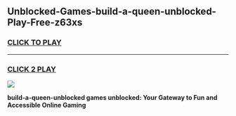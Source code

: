 
## Unblocked-Games-build-a-queen-unblocked-Play-Free-z63xs
<h3>
<a href="https://premium76.site?title=build-a-queen-unblocked&ref=18A1">CLICK TO PLAY</a></h3>
<hr>

<h3>
<a href="https://premium76.site?title=build-a-queen-unblocked&ref=18A1">CLICK 2 PLAY</a>
  
</h3>

<a href="https://premium76.site?title=build-a-queen-unblocked&ref=18A1"><img src="https://clearcache.store/games.png"></a>


**build-a-queen-unblocked games unblocked: Your Gateway to Fun and Accessible Online Gaming**
